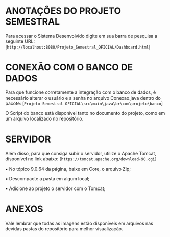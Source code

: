 # ANOTAÇÕES DO PROJETO SEMESTRAL

Para acessar o Sistema Desenvolvido digite em sua barra de pesquisa a seguinte URL: 
[`http://localhost:8080/Projeto_Semestral_OFICIAL/Dashboard.html`]

# CONEXÃO COM O BANCO DE DADOS
Para que funcione corretamente a integração com o banco de dados, é necessário alterar o usuário e a senha no arquivo Conexao.java dentro do pacote:
[`Projeto Semestral OFICIAL\src\main\java\br\com\projeto\banco`]

O Script do banco está disponível tanto no documento do projeto, como em um arquivo localizado no repositório.

# SERVIDOR 
Além disso, para que consiga subir o servidor, utilize o Apache Tomcat, disponível no link abaixo:
[`https://tomcat.apache.org/download-90.cgi`]

▪ No tópico 9.0.64 da página, baixe em Core, o arquivo Zip;

▪ Descompacte a pasta em algum local;

▪ Adicione ao projeto o servidor com o Tomcat;

# ANEXOS 
Vale lembrar que todas as imagens estão disponíveis em arquivos nas devidas pastas do repositório para melhor visualização.


